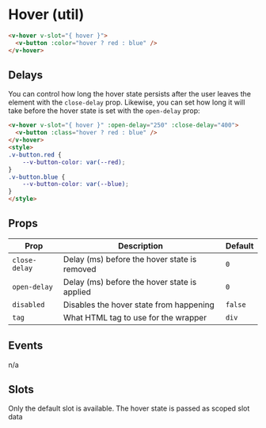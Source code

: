 # Hover (util)

```html
<v-hover v-slot="{ hover }">
  <v-button :color="hover ? red : blue" />
</v-hover>
```

## Delays

You can control how long the hover state persists after the user leaves the element with the `close-delay` prop. Likewise, you can set how long it will take before the hover state is set with the `open-delay` prop:

```html
<v-hover v-slot="{ hover }" :open-delay="250" :close-delay="400">
  <v-button :class="hover ? red : blue" />
</v-hover>
<style>
.v-button.red {
	--v-button-color: var(--red);
}
.v-button.blue {
	--v-button-color: var(--blue);
}
</style>
```

## Props

| Prop          | Description                                  | Default |
|---------------|----------------------------------------------|---------|
| `close-delay` | Delay (ms) before the hover state is removed | `0`     |
| `open-delay`  | Delay (ms) before the hover state is applied | `0`     |
| `disabled`    | Disables the hover state from happening      | `false` |
| `tag`         | What HTML tag to use for the wrapper         | `div`   |

## Events
n/a

## Slots

Only the default slot is available. The hover state is passed as scoped slot data
